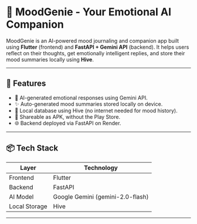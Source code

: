 # 🌈 MoodGenie - Your Emotional AI Companion

MoodGenie is an AI-powered mood journaling and companion app built using **Flutter** (frontend) and **FastAPI + Gemini API** (backend). It helps users reflect on their thoughts, get emotionally intelligent replies, and store their mood summaries locally using **Hive**.

---

## 🚀 Features

- 🧠 AI-generated emotional responses using Gemini API.
- ✨ Auto-generated mood summaries stored locally on device.
- 🐝 Local database using Hive (no internet needed for mood history).
- 📱 Shareable as APK, without the Play Store.
- 🌐 Backend deployed via FastAPI on Render.

---

## 📦 Tech Stack

| Layer        | Technology       |
|--------------|------------------|
| Frontend     | Flutter          |
| Backend      | FastAPI          |
| AI Model     | Google Gemini (gemini-2.0-flash) |
| Local Storage | Hive            |

---

